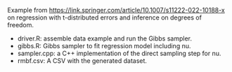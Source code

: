 Example from <https://link.springer.com/article/10.1007/s11222-022-10188-x>
on regression with t-distributed errors and inference on degrees of freedom.

- driver.R: assemble data example and run the Gibbs sampler.
- gibbs.R: Gibbs sampler to fit regression model including nu.
- sampler.cpp: a C++ implementation of the direct sampling step for nu.
- rmbf.csv: A CSV with the generated dataset.

